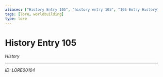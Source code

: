 ```yaml
---
aliases: ["History Entry 105", "history entry 105", "105 Entry History"]
tags: [lore, worldbuilding]
type: lore
---
```


# History Entry 105

*History*

---
*ID: LORE00104*